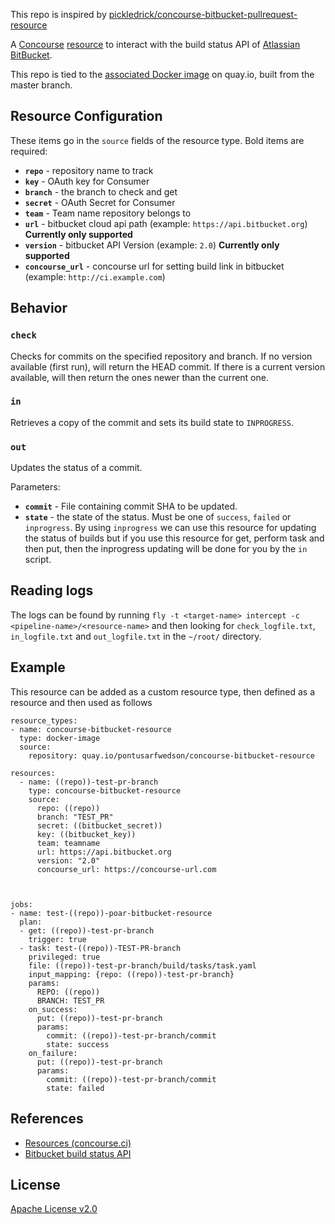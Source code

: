 This repo is inspired by [pickledrick/concourse-bitbucket-pullrequest-resource](http://www.github.com/pickledrick/concourse-bitbucket-pullrequest-resource)

A [Concourse](http://concourse.ci/) [resource](http://concourse.ci/resources.html) to interact with the build status API of [Atlassian BitBucket](https://bitbucket.org).

This repo is tied to the [associated Docker image](http://quay.io/pontusarfwedson/concourse-bitbucket-resource) on quay.io, built from the master branch.
## Resource Configuration


These items go in the `source` fields of the resource type. Bold items are required:
 * **`repo`** - repository name to track
 * **`key`** - OAuth key for Consumer
 * **`branch`** - the branch to check and get
 * **`secret`** - OAuth Secret for Consumer
 * **`team`** - Team name repository belongs to
 * **`url`** - bitbucket cloud api path (example: `https://api.bitbucket.org`) **Currently only supported**
 * **`version`** - bitbucket API Version (example: `2.0`) **Currently only supported**
 * **`concourse_url`** - concourse url for setting build link in bitbucket (example: `http://ci.example.com`)



## Behavior


### `check`

Checks for commits on the specified repository and branch. If no version available (first run), will return the HEAD commit. If there is a current version available, will then return the ones newer than the current one.


### `in`

Retrieves a copy of the commit and sets its build state to `INPROGRESS`.

### `out`

Updates the status of a commit.

Parameters:

 * **`commit`** - File containing commit SHA to be updated.
 * **`state`** - the state of the status. Must be one of `success`, `failed` or `inprogress`. By using `inprogress` we can use this resource for updating the status of builds but if you use this resource for get, perform task and then put, then the inprogress updating will be done for you by the `in` script.
 
## Reading logs
The logs can be found by running `fly -t <target-name> intercept -c <pipeline-name>/<resource-name>` and then looking for `check_logfile.txt`, `in_logfile.txt` and `out_logfile.txt` in the `~/root/` directory.

## Example
This resource can be added as a custom resource type, then defined as a resource and then used as follows

```
resource_types:
- name: concourse-bitbucket-resource
  type: docker-image
  source:
    repository: quay.io/pontusarfwedson/concourse-bitbucket-resource

resources:
  - name: ((repo))-test-pr-branch
    type: concourse-bitbucket-resource
    source:
      repo: ((repo))
      branch: "TEST_PR"
      secret: ((bitbucket_secret))
      key: ((bitbucket_key))
      team: teamname
      url: https://api.bitbucket.org
      version: "2.0"
      concourse_url: https://concourse-url.com



jobs:
- name: test-((repo))-poar-bitbucket-resource
  plan:
  - get: ((repo))-test-pr-branch
    trigger: true
  - task: test-((repo))-TEST-PR-branch
    privileged: true
    file: ((repo))-test-pr-branch/build/tasks/task.yaml
    input_mapping: {repo: ((repo))-test-pr-branch} 
    params:
      REPO: ((repo))
      BRANCH: TEST_PR
    on_success:
      put: ((repo))-test-pr-branch
      params:
        commit: ((repo))-test-pr-branch/commit
        state: success
    on_failure:
      put: ((repo))-test-pr-branch
      params:
        commit: ((repo))-test-pr-branch/commit
        state: failed
```


## References

 * [Resources (concourse.ci)](https://concourse.ci/resources.html)
 * [Bitbucket build status API](https://confluence.atlassian.com/bitbucket/use-the-bitbucket-cloud-rest-apis-222724129.html)

## License

[Apache License v2.0]('./LICENSE')
